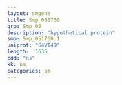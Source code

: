 ```yaml
---
layout: smgene
title: Smp_051760
grp: Smp_05
description: "hypothetical protein"
smp: Smp_051760.1
uniprot: "G4VI49"
length:  1635
cdd: "ns"
kk: ns
categories: sm
---
```

